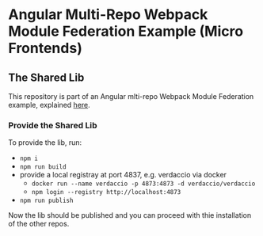 # Angular Multi-Repo Webpack Module Federation Example (Micro Frontends)

## The Shared Lib

This repository is part of an Angular mlti-repo Webpack Module Federation example, explained [here](https://github.com/pirminrehm/ng-mf-shell#readme).

### Provide the Shared Lib

To provide the lib, run:

- `npm i`
- `npm run build`
- provide a local registray at port 4837, e.g. verdaccio via docker
  - `docker run --name verdaccio -p 4873:4873 -d verdaccio/verdaccio`
  - `npm login --registry http://localhost:4873`
- `npm run publish`

Now the lib should be published and you can proceed with thie installation of the other repos.
